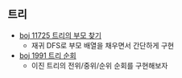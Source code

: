 ## 트리
- [boj 11725 트리의 부모 찾기](https://www.acmicpc.net/problem/11725)
	- 재귀 DFS로 부모 배열을 채우면서 간단하게 구현
- [boj 1991 트리 순회](https://www.acmicpc.net/problem/1991)
	- 이진 트리의 전위/중위/순위 순회를 구현해보자